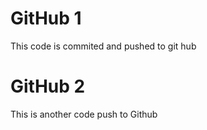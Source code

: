 # GitHub 1

This code is commited and pushed to git hub

# GitHub 2

This is another code push to Github
